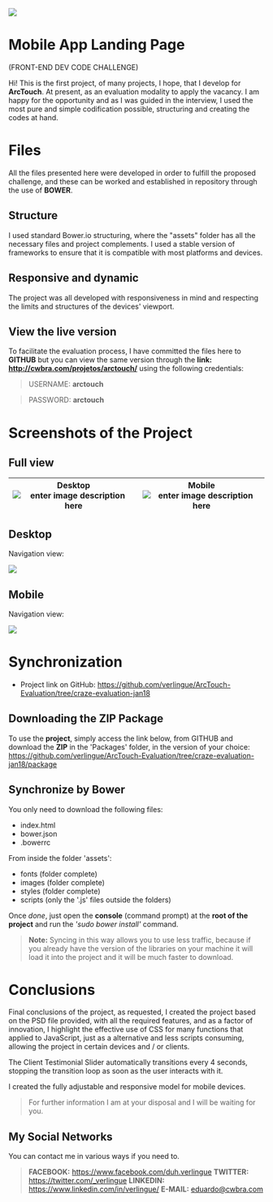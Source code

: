 ![](http://reviewsappdeveloper.com/wp-content/uploads/2016/02/arctouch-logo.png)

# Mobile App Landing Page
(FRONT-END DEV CODE CHALLENGE)

Hi! This is the first project, of many projects, I hope, that I develop for **ArcTouch**. At present, as an evaluation modality to apply the vacancy. I am happy for the opportunity and as I was guided in the interview, I used the most pure and simple codification possible, structuring and creating the codes at hand.


# Files

All the files presented here were developed in order to fulfill the proposed challenge, and these can be worked and established in repository through the use of **BOWER**.

## Structure

I used standard Bower.io structuring, where the "assets" folder has all the necessary files and project complements. I used a stable version of frameworks to ensure that it is compatible with most platforms and devices.

## Responsive and dynamic

The project was all developed with responsiveness in mind and respecting the limits and structures of the devices' viewport.

## View the live version

To facilitate the evaluation process, I have committed the files here to **GITHUB** but you can view the same version through the **link: http://cwbra.com/projetos/arctouch/** using the following credentials:

> USERNAME: **arctouch**

> PASSWORD: **arctouch**

# Screenshots of the Project
## Full view
| Desktop![enter image description here](https://raw.githubusercontent.com/verlingue/ArcTouch-Evaluation/craze-evaluation-jan18/readme_assets/FireShot%20Capture%201%20-%20ArcTouch%20by%20Jo%C3%A3o%20Eduardo%20Verlingue%20-%20http___cwbra.com_projetos_arctouch_.png) | Mobile![enter image description here](https://raw.githubusercontent.com/verlingue/ArcTouch-Evaluation/craze-evaluation-jan18/readme_assets/FireShot%20Capture%202%20-%20ArcTouch%20by%20Jo%C3%A3o%20Eduardo%20Verlingue%20-%20http___cwbra.com_projetos_arctouch_.png) |
|--|--|

## Desktop
Navigation view:

![](https://i.makeagif.com/media/1-31-2018/4pcnuf.gif)

## Mobile
Navigation view:

![](https://i.makeagif.com/media/1-31-2018/7kJ8Y8.gif)


# Synchronization

- Project link on GitHub: https://github.com/verlingue/ArcTouch-Evaluation/tree/craze-evaluation-jan18

## Downloading the ZIP Package

To use the **project**, simply access the link below, from GITHUB and download the **ZIP** in the 'Packages' folder, in the version of your choice: https://github.com/verlingue/ArcTouch-Evaluation/tree/craze-evaluation-jan18/package

## Synchronize by Bower

You only need to download the following files:

 - index.html
 - bower.json
 - .bowerrc

From inside the folder 'assets':

 - fonts (folder complete)
 - images (folder complete)
 - styles (folder complete)
 - scripts (only the '.js' files outside the folders)

Once *done*, just open the **console** (command prompt) at the **root of the project** and run the *'sudo bower install'* command.

> **Note:** Syncing in this way allows you to use less traffic, because if you already have the version of the libraries on your machine it will load it into the project and it will be much faster to download.

# Conclusions

Final conclusions of the project, as requested, I created the project based on the PSD file provided, with all the required features, and as a factor of innovation, I highlight the effective use of CSS for many functions that applied to JavaScript, just as a alternative and less scripts consuming, allowing the project in certain devices and / or clients.

The Client Testimonial Slider automatically transitions every 4 seconds, stopping the transition loop as soon as the user interacts with it.

I created the fully adjustable and responsive model for mobile devices.

> For further information I am at your disposal and I will be waiting for you.


## My Social Networks

You can contact me in various ways if you need to.

> **FACEBOOK:** https://www.facebook.com/duh.verlingue
> **TWITTER:** https://twitter.com/_verlingue
> **LINKEDIN:** https://www.linkedin.com/in/verlingue/
> **E-MAIL:** eduardo@cwbra.com

